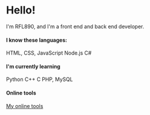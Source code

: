 # Hello!
I'm RFL890, and I'm a front end and back end developer. 

#### I know these languages:
HTML, CSS, JavaScript
Node.js
C#

#### I'm currently learning
Python
C++
C
PHP, MySQL

#### Online tools
<a href="https://rfl890.github.io">My online tools</a>
